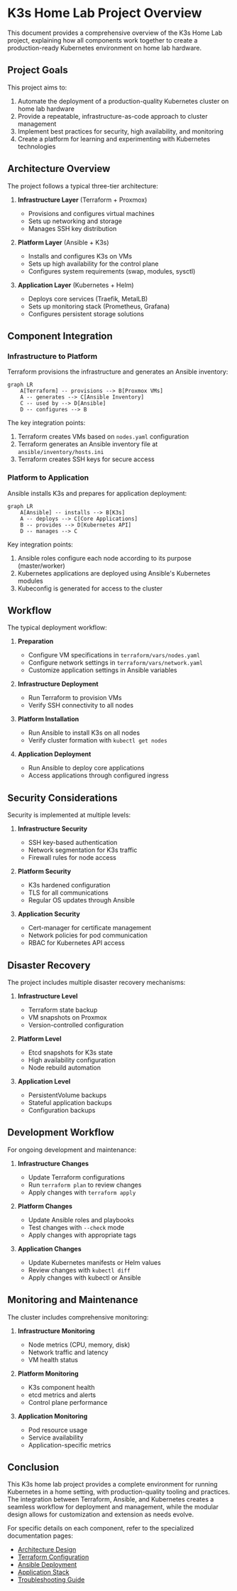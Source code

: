 # K3s Home Lab Project Overview

This document provides a comprehensive overview of the K3s Home Lab project, explaining how all components work together to create a production-ready Kubernetes environment on home lab hardware.

## Project Goals

This project aims to:

1. Automate the deployment of a production-quality Kubernetes cluster on home lab hardware
2. Provide a repeatable, infrastructure-as-code approach to cluster management
3. Implement best practices for security, high availability, and monitoring
4. Create a platform for learning and experimenting with Kubernetes technologies

## Architecture Overview

The project follows a typical three-tier architecture:

1. **Infrastructure Layer** (Terraform + Proxmox)

   - Provisions and configures virtual machines
   - Sets up networking and storage
   - Manages SSH key distribution

2. **Platform Layer** (Ansible + K3s)

   - Installs and configures K3s on VMs
   - Sets up high availability for the control plane
   - Configures system requirements (swap, modules, sysctl)

3. **Application Layer** (Kubernetes + Helm)
   - Deploys core services (Traefik, MetalLB)
   - Sets up monitoring stack (Prometheus, Grafana)
   - Configures persistent storage solutions

## Component Integration

### Infrastructure to Platform

Terraform provisions the infrastructure and generates an Ansible inventory:

```mermaid
graph LR
    A[Terraform] -- provisions --> B[Proxmox VMs]
    A -- generates --> C[Ansible Inventory]
    C -- used by --> D[Ansible]
    D -- configures --> B
```

The key integration points:

1. Terraform creates VMs based on `nodes.yaml` configuration
2. Terraform generates an Ansible inventory file at `ansible/inventory/hosts.ini`
3. Terraform creates SSH keys for secure access

### Platform to Application

Ansible installs K3s and prepares for application deployment:

```mermaid
graph LR
    A[Ansible] -- installs --> B[K3s]
    A -- deploys --> C[Core Applications]
    B -- provides --> D[Kubernetes API]
    D -- manages --> C
```

Key integration points:

1. Ansible roles configure each node according to its purpose (master/worker)
2. Kubernetes applications are deployed using Ansible's Kubernetes modules
3. Kubeconfig is generated for access to the cluster

## Workflow

The typical deployment workflow:

1. **Preparation**

   - Configure VM specifications in `terraform/vars/nodes.yaml`
   - Configure network settings in `terraform/vars/network.yaml`
   - Customize application settings in Ansible variables

2. **Infrastructure Deployment**

   - Run Terraform to provision VMs
   - Verify SSH connectivity to all nodes

3. **Platform Installation**

   - Run Ansible to install K3s on all nodes
   - Verify cluster formation with `kubectl get nodes`

4. **Application Deployment**
   - Run Ansible to deploy core applications
   - Access applications through configured ingress

## Security Considerations

Security is implemented at multiple levels:

1. **Infrastructure Security**

   - SSH key-based authentication
   - Network segmentation for K3s traffic
   - Firewall rules for node access

2. **Platform Security**

   - K3s hardened configuration
   - TLS for all communications
   - Regular OS updates through Ansible

3. **Application Security**
   - Cert-manager for certificate management
   - Network policies for pod communication
   - RBAC for Kubernetes API access

## Disaster Recovery

The project includes multiple disaster recovery mechanisms:

1. **Infrastructure Level**

   - Terraform state backup
   - VM snapshots on Proxmox
   - Version-controlled configuration

2. **Platform Level**

   - Etcd snapshots for K3s state
   - High availability configuration
   - Node rebuild automation

3. **Application Level**
   - PersistentVolume backups
   - Stateful application backups
   - Configuration backups

## Development Workflow

For ongoing development and maintenance:

1. **Infrastructure Changes**

   - Update Terraform configurations
   - Run `terraform plan` to review changes
   - Apply changes with `terraform apply`

2. **Platform Changes**

   - Update Ansible roles and playbooks
   - Test changes with `--check` mode
   - Apply changes with appropriate tags

3. **Application Changes**
   - Update Kubernetes manifests or Helm values
   - Review changes with `kubectl diff`
   - Apply changes with kubectl or Ansible

## Monitoring and Maintenance

The cluster includes comprehensive monitoring:

1. **Infrastructure Monitoring**

   - Node metrics (CPU, memory, disk)
   - Network traffic and latency
   - VM health status

2. **Platform Monitoring**

   - K3s component health
   - etcd metrics and alerts
   - Control plane performance

3. **Application Monitoring**
   - Pod resource usage
   - Service availability
   - Application-specific metrics

## Conclusion

This K3s home lab project provides a complete environment for running Kubernetes in a home setting, with production-quality tooling and practices. The integration between Terraform, Ansible, and Kubernetes creates a seamless workflow for deployment and management, while the modular design allows for customization and extension as needs evolve.

For specific details on each component, refer to the specialized documentation pages:

- [Architecture Design](architecture.md)
- [Terraform Configuration](terraform.md)
- [Ansible Deployment](ansible.md)
- [Application Stack](applications.md)
- [Troubleshooting Guide](troubleshooting.md)
